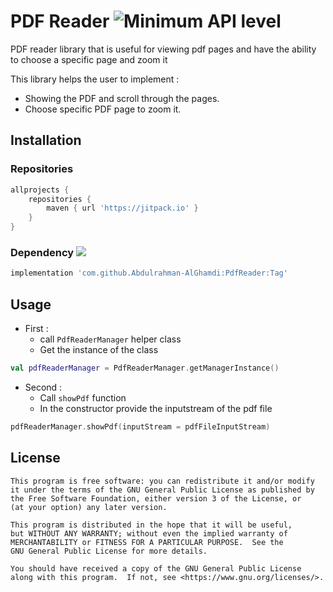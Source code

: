 # PDF Reader ![Minimum API level](https://img.shields.io/badge/API-23+-yellow)

PDF reader library that is useful for viewing pdf pages and have the ability to choose a specific page and zoom it

This library helps the user to implement :
* Showing the PDF and scroll through the pages.
* Choose specific PDF page to zoom it.

## Installation

### Repositories

```groovy
allprojects {
    repositories {
        maven { url 'https://jitpack.io' }
    }
}
```
### Dependency [![](https://jitpack.io/v/Abdulrahman-AlGhamdi/PdfReader.svg)](https://jitpack.io/#Abdulrahman-AlGhamdi/PdfReader)
```groovy
implementation 'com.github.Abdulrahman-AlGhamdi:PdfReader:Tag'
```

## Usage

* First  : 
    * call `PdfReaderManager` helper class
    * Get the instance of the class

```kotlin
val pdfReaderManager = PdfReaderManager.getManagerInstance()
```

* Second : 
    * Call `showPdf` function
    * In the constructor provide the inputstream of the pdf file

```kotlin
pdfReaderManager.showPdf(inputStream = pdfFileInputStream)
```

## License

```
This program is free software: you can redistribute it and/or modify
it under the terms of the GNU General Public License as published by
the Free Software Foundation, either version 3 of the License, or
(at your option) any later version.

This program is distributed in the hope that it will be useful,
but WITHOUT ANY WARRANTY; without even the implied warranty of
MERCHANTABILITY or FITNESS FOR A PARTICULAR PURPOSE.  See the
GNU General Public License for more details.

You should have received a copy of the GNU General Public License
along with this program.  If not, see <https://www.gnu.org/licenses/>.
```
